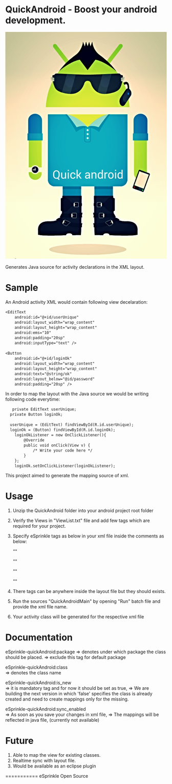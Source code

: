 QuickAndroid - Boost your android development.
============

 ![alt tag](quickAndroid_img.jpg)

Generates Java source for activity declarations in the XML layout.


Sample
============
An Android activity XML would contain following view decelaration:

    <EditText
        android:id="@+id/userUnique"
        android:layout_width="wrap_content"
        android:layout_height="wrap_content"
        android:ems="10" 
        android:padding="20sp"
        android:inputType="text" />
        
    <Button
        android:id="@+id/loginOk"
        android:layout_width="wrap_content"
        android:layout_height="wrap_content"
        android:text="@string/ok"
        android:layout_below="@id/password"
        android:padding="20sp" />
    
In order to map the layout with the Java source we would be writing following code everytime:
 
       private EditText userUnique;
	  private Button loginOk;	
	  
	  userUnique = (EditText) findViewById(R.id.userUnique);
	  loginOk = (Button) findViewById(R.id.loginOk);
		loginOkListener = new OnClickListener(){
			@Override
			public void onClick(View v) {
				/* Write your code here */ 
			}
		};
		loginOk.setOnClickListener(loginOkListener);
		
This project aimed to generate the mapping source of xml.

Usage
===========
1. Unzip the QuickAndroid folder into your android project root folder
2. Verify the Views in "ViewList.txt" file and add few tags which are required for your project.
3. Specify eSprinkle tags as below in your xml file inside the comments as below:
	
	"<?xml version="1.0" encoding="utf-8"?>"
	
	"<!-- eSprinkle-quickAndroid:package=[com.esprinkle.apps.android.auth] -->"
	
	"<!-- eSprinkle-quickAndroid:class=[LoginActivity] -->"
	
	"<!-- eSprinkle-quickAndroid:is_new=[true] -->"

4. There tags can be anywhere inside the layout file but they should exists.
5. Run the sources "QuickAndroidMain" by opening "Run" batch file and provide the xml file name. 
6. Your activity class will be generated for the respective xml file


Documentation
===========

eSprinkle-quickAndroid:package 
	=> denotes under which package the class should be placed.
	=> exclude this tag for default package

eSprinkle-quickAndroid:class   
	=> denotes the class name
	
eSprinkle-quickAndroid:is_new  
	=> it is mandatory tag and for now it should be set as true, 
	=> We are building the next version in which 'false' specifies the class is already created and need to create mappings only for the missing.

eSprinkle-quickAndroid:sync_enabled  
	=> As soon as you save your changes in xml file, 
	=> The mappings will be reflected in java file, (currently not available)


Future
===========
1. Able to map the view for existing classes.
2. Realtime sync with layout file.
3. Would be available as an eclipse plugin

===========
eSprinkle Open Source
